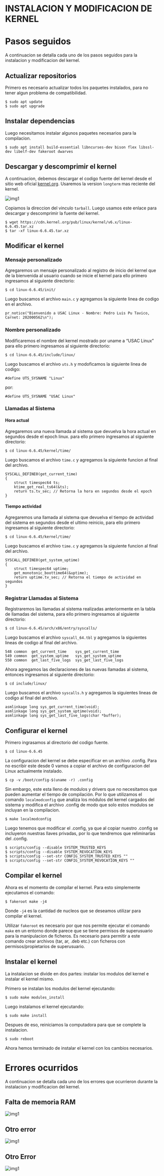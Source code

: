 # INSTALACION Y MODIFICACION DE KERNEL

# Pasos seguidos

A continuacion se detalla cada uno de los pasos seguidos para la instalacion y modificacion del kernel.

## Actualizar repositorios

Primero es necesario actualizar todos los paquetes instalados, para no tener algun problema de compatibilidad.

```
$ sudo apt update
$ sudo apt upgrade
```

## Instalar dependencias

Luego necesitamos instalar algunos paquetes necesarios para la compilacion.

```
$ sudo apt install build-essential libncurses-dev bison flex libssl-dev libelf-dev fakeroot dwarves
```

## Descargar y descomprimir el kernel

A continuacion, debemos descargar el codigo fuente del kernel desde el sitio web oficial [kernel.org](https://kernel.org/). Usaremos la version ```longterm``` mas reciente del kernel.

![img1](images/img1.png)

Copiamos la direccion del vinculo ```tarball```. Luego usamos este enlace para descargar y descomprimir la fuente del kernel.

```
$ wget https://cdn.kernel.org/pub/linux/kernel/v6.x/linux-6.6.45.tar.xz
$ tar -xf linux-6.6.45.tar.xz
```

## Modificar el kernel

### Mensaje personalizado

Agregaremos un mensaje personalizado al registro de inicio del kernel que de la bienvenida al usuario cuando se inicie el kernel para ello primero ingresamos al siguiente directorio:

```
$ cd linux-6.6.45/init/
```

Luego buscamos el archivo ```main.c``` y agregamos la siguiente linea de codigo en el archivo.

```
pr_notice("Bienvenido a USAC Linux - Nombre: Pedro Luis Pu Tavico, Carnet: 202000562\n");
```

### Nombre personalizado

Modificaremos el nombre del kernel mostrado por uname a “USAC Linux” para ello primero ingresamos al siguiente directorio:

```
$ cd linux-6.6.45/include/linux/
```

Luego buscamos el archivo ```uts.h``` y modoficamos la siguiente linea de codigo:

```
#define UTS_SYSNAME "Linux"
```

por:

```
#define UTS_SYSNAME "USAC Linux"
```

### Llamadas al Sistema

#### Hora actual

Agregaremos una nueva llamada al sistema que devuelva la hora actual en segundos desde el epoch linux. para ello primero ingresamos al siguiente directorio: 

```
$ cd linux-6.6.45/kernel/time/
```

Luego buscamos el archivo ```time.c``` y agregamos la siguiente funcion al final del archivo.

```
SYSCALL_DEFINE0(get_current_time)
{
    struct timespec64 ts;
    ktime_get_real_ts64(&ts);
    return ts.tv_sec; // Retorna la hora en segundos desde el epoch
}
```

#### Tiempo actividad

Agregaremos una llamada al sistema que devuelva el tiempo de actividad del sistema en segundos desde el ultimo reinicio, para ello primero ingresamos al siguiente directorio: 

```
$ cd linux-6.6.45/kernel/time/
```

Luego buscamos el archivo ```time.c``` y agregamos la siguiente funcion al final del archivo.

```
SYSCALL_DEFINE0(get_system_uptime)
{
    struct timespec64 uptime;
    get_monotonic_boottime64(&uptime);
    return uptime.tv_sec; // Retorna el tiempo de actividad en segundos
}
```

### Registrar Llamadas al Sistema

Registraremos las llamadas al sistema realizadas anteriormente en la tabla de llamadas del sistema, para ello primero ingresamos al siguiente directorio: 

```
$ cd linux-6.6.45/arch/x86/entry/syscalls/
```

Luego buscamos el archivo ```syscall_64.tbl``` y agregamos la siguientes lineas de codigo al final del archivo.

```
548 common  get_current_time    sys_get_current_time
549 common  get_system_uptime   sys_get_system_uptime
550 common  get_last_five_logs  sys_get_last_five_logs
```

Ahora agregamos las declaraciones de las nuevas llamadas al sistema, entonces ingresamos al siguiente directorio: 

```
$ cd include/linux/
```

Luego buscamos el archivo ```syscalls.h``` y agregamos la siguientes lineas de codigo al final del archivo.

```
asmlinkage long sys_get_current_time(void);
asmlinkage long sys_get_system_uptime(void);
asmlinkage long sys_get_last_five_logs(char *buffer);
```

## Configurar el kernel

Primero ingrasamos al directorio del codigo fuente.

```
$ cd linux-6.6.45
```

La configuracion del kernel se debe especificar en un archivo .config. Para no escribir este desde 0 vamos a copiar el archivo de configuracion del Linux actualmente instalado.

```
$ cp -v /boot/config-$(uname -r) .config
```

Sin embargo, este esta lleno de modulos y drivers que no necesitamos que pueden aumentar el tiempo de compilación. Por lo que utilizamos el comando ```localmodconfig``` que analiza los módulos del kernel cargados del sistema y modifica el archivo .config de modo que solo estos modulos se incluyan en la compilacion.

```
$ make localmodconfig
```

Luego tenemos que modificar el .config, ya que al copiar nuestro .config se incluyeron nuestras llaves privadas, por lo que tendremos que reliminarlas del .config.

```
$ scripts/config --disable SYSTEM_TRUSTED_KEYS
$ scripts/config --disable SYSTEM_REVOCATION_KEYS
$ scripts/config --set-str CONFIG_SYSTEM_TRUSTED_KEYS ""
$ scripts/config --set-str CONFIG_SYSTEM_REVOCATION_KEYS ""
```

## Compilar el kernel

Ahora es el momento de compilar el kernel. Para esto simplemente ejecutamos el comando:

```
$ fakeroot make -j4
```

Donde ```-j4``` es la cantidad de nucleos que se deseamos utilizar para compilar el kernel.

Utilizar ```fakeroot``` es necesario por que nos permite ejecutar el comando ```make``` en  un  entorno  donde  parece  que  se  tiene  permisos  de superusuario  para  la  manipulacion  de  ficheros.  Es necesario  para  permitir a este comando crear archivos (tar, ar, .deb etc.) con ficheros con permisos/propietarios de superusuario.

## Instalar el kernel

La instalacion se divide en dos partes: instalar los modulos del kernel e instalar el kernel mismo.

Primero se instalan los modulos del kernel ejecutando:

```
$ sudo make modules_install
```

Luego instalamos el kernel ejecutando:

```
$ sudo make install
```

Despues de eso, reiniciamos la computadora para que se complete la instalacion.

```
$ sudo reboot
```

Ahora hemos terminado de instalar el kernel con los cambios necesarios.

# Errores ocurridos

A continuacion se detalla cada uno de los errores que ocurrieron durante la instalacion y modificacion del kernel.

## Falta de memoria RAM

![img1](images/img1.png)

## Otro error

![img1](images/img1.png)

## Otro Error

![img1](images/img1.png)